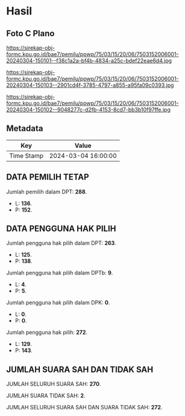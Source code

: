 # Hasil

## Foto C Plano

https://sirekap-obj-formc.kpu.go.id/bae7/pemilu/ppwp/75/03/15/20/06/7503152006001-20240304-150101--f38c1a2a-bf4b-4834-a25c-bdef22eae6d4.jpg

https://sirekap-obj-formc.kpu.go.id/bae7/pemilu/ppwp/75/03/15/20/06/7503152006001-20240304-150103--2901cd4f-3785-4797-a855-a95fa09c0393.jpg

https://sirekap-obj-formc.kpu.go.id/bae7/pemilu/ppwp/75/03/15/20/06/7503152006001-20240304-150102--9048277c-d2fb-4153-8cd7-bb3b10f97ffe.jpg


## Metadata

| Key        | Value               |
| ---------- | ------------------- |
| Time Stamp | 2024-03-04 16:00:00 |


## DATA PEMILIH TETAP

Jumlah pemilih dalam DPT: **288**.
 * L: **136**.
 * P: **152**.

## DATA PENGGUNA HAK PILIH

Jumlah pengguna hak pilih dalam DPT: **263**.
 * L: **125**.
 * P: **138**.

Jumlah pengguna hak pilih dalam DPTb: **9**.
 * L: **4**.
 * P: **5**.

Jumlah pengguna hak pilih dalam DPK: **0**.
 * L: **0**.
 * P: **0**.

Jumlah pengguna hak pilih: **272**.
 * L: **129**.
 * P: **143**.

## JUMLAH SUARA SAH DAN TIDAK SAH

JUMLAH SELURUH SUARA SAH: **270**.

JUMLAH SUARA TIDAK SAH: **2**.

JUMLAH SELURUH SUARA SAH DAN SUARA TIDAK SAH: **272**.


